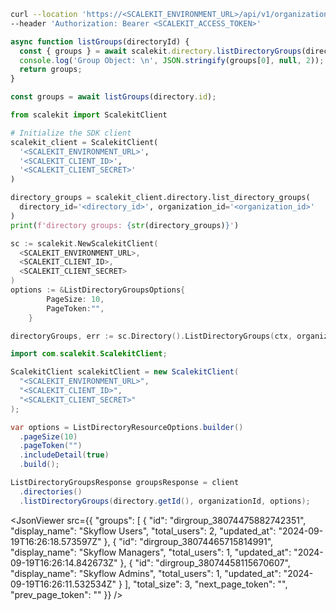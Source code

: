 <CodeWithHeader method="get" endpoint="/api/v1/organizations/{organization_id}/directories/{directory_id}/groups">
<Tabs groupId="tech-stack" querystring>
<TabItem value="curl" label="cURL">

```bash showLineNumbers
curl --location 'https://<SCALEKIT_ENVIRONMENT_URL>/api/v1/organizations/<organization_id>/directories/<directory_id>/groups' \
--header 'Authorization: Bearer <SCALEKIT_ACCESS_TOKEN>'
```

</TabItem>
<TabItem value="nodejs" label="Node.js">

```js showLineNumbers
async function listGroups(directoryId) {
  const { groups } = await scalekit.directory.listDirectoryGroups(directoryId);
  console.log('Group Object: \n', JSON.stringify(groups[0], null, 2));
  return groups;
}

const groups = await listGroups(directory.id);
```

</TabItem>
<TabItem value="py" label="Python">

```python showLineNumbers
from scalekit import ScalekitClient

# Initialize the SDK client
scalekit_client = ScalekitClient(
  '<SCALEKIT_ENVIRONMENT_URL>',
  '<SCALEKIT_CLIENT_ID>',
  '<SCALEKIT_CLIENT_SECRET>'
)

directory_groups = scalekit_client.directory.list_directory_groups(
  directory_id='<directory_id>', organization_id='<organization_id>'
)
print(f'directory groups: {str(directory_groups)}')
```

</TabItem>
<TabItem value="golang" label="Go">

```go showLineNumbers
sc := scalekit.NewScalekitClient(
  <SCALEKIT_ENVIRONMENT_URL>,
  <SCALEKIT_CLIENT_ID>,
  <SCALEKIT_CLIENT_SECRET>
)
options := &ListDirectoryGroupsOptions{
		PageSize: 10,
		PageToken:"",
	}

directoryGroups, err := sc.Directory().ListDirectoryGroups(ctx, organizationId, directoryId, options)
```

</TabItem>

<TabItem value="java" label="Java">

```java showLineNumbers
import com.scalekit.ScalekitClient;

ScalekitClient scalekitClient = new ScalekitClient(
  "<SCALEKIT_ENVIRONMENT_URL>",
  "<SCALEKIT_CLIENT_ID>",
  "<SCALEKIT_CLIENT_SECRET>"
);

var options = ListDirectoryResourceOptions.builder()
  .pageSize(10)
  .pageToken("")
  .includeDetail(true)
  .build();

ListDirectoryGroupsResponse groupsResponse = client
  .directories()
  .listDirectoryGroups(directory.getId(), organizationId, options);

```

</TabItem>

</Tabs>
</CodeWithHeader>
<CodeWithHeader title="Response">

<JsonViewer src={{
    "groups": [
        {
            "id": "dirgroup_38074475882742351",
            "display_name": "Skyflow Users",
            "total_users": 2,
            "updated_at": "2024-09-19T16:26:18.573597Z"
        },
        {
            "id": "dirgroup_38074465715814991",
            "display_name": "Skyflow Managers",
            "total_users": 1,
            "updated_at": "2024-09-19T16:26:14.842673Z"
        },
        {
            "id": "dirgroup_38074458115670607",
            "display_name": "Skyflow Admins",
            "total_users": 1,
            "updated_at": "2024-09-19T16:26:11.532534Z"
        }
    ],
    "total_size": 3,
    "next_page_token": "",
    "prev_page_token": ""
}} />

</CodeWithHeader>
